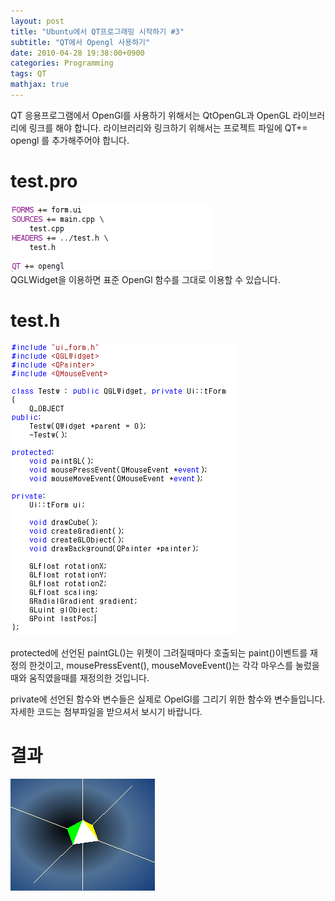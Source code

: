 ```yaml
---
layout: post
title: "Ubuntu에서 QT프로그래밍 시작하기 #3"
subtitle: "QT에서 Opengl 사용하기"
date: 2010-04-28 19:38:00+0900
categories: Programming
tags: QT
mathjax: true
---
```


QT 응용프로그램에서 OpenGl를 사용하기 위해서는 QtOpenGL과 OpenGL 라이브러리에 링크를 해야 합니다.
라이브러리와 링크하기 위해서는 프로젝트 파일에 QT+= opengl 를 추가해주어야 합니다.  

# test.pro
![img](/resource/20100428/20100428-img-3-1.png)  
QGLWidget을 이용하면 표준 OpenGl 함수를 그대로 이용할 수 있습니다.  

# test.h
![img](/resource/20100428/20100428-img-3-2.png)

protected에 선언된 paintGL()는 위젯이 그려질때마다 호출되는 paint()이벤트를 재정의 한것이고, mousePressEvent(), mouseMoveEvent()는 각각 마우스를 눌렀을때와 움직였을때를 재정의한 것입니다.  

private에 선언된 함수와 변수들은 실제로 OpelGl를 그리기 위한 함수와 변수들입니다.  
자세한 코드는 첨부파일을 받으셔서 보시기 바랍니다.  

# 결과
![img](/resource/20100428/20100428-img-3-3.png)